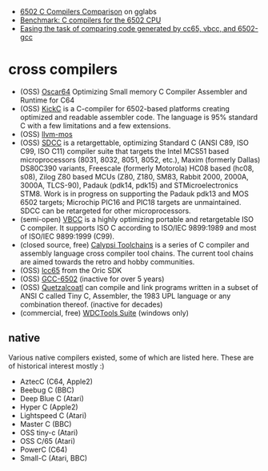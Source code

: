 
* [6502 C Compilers Comparison](https://gglabs.us/node/2293) on gglabs
* [Benchmark: C compilers for the 6502 CPU](https://sgadrat.itch.io/super-tilt-bro/devlog/219534/benchmark-c-compilers-for-the-6502-cpu)
* [Easing the task of comparing code generated by cc65, vbcc, and 6502-gcc](https://bestofcpp.com/repo/sgadrat-6502-compilers-bench)

# cross compilers

* (OSS) [Oscar64](https://github.com/drmortalwombat/oscar64) Optimizing Small memory C Compiler Assembler and Runtime for C64
* (OSS) [KickC](https://gitlab.com/camelot/kickc) is a C-compiler for 6502-based platforms creating optimized and readable assembler code. The language is 95% standard C with a few limitations and a few extensions.
* (OSS) [llvm-mos](https://github.com/llvm-mos)
* (OSS) [SDCC](http://sdcc.sourceforge.net) is a retargettable, optimizing Standard C (ANSI C89, ISO C99, ISO C11) compiler suite that targets the Intel MCS51 based microprocessors (8031, 8032, 8051, 8052, etc.), Maxim (formerly Dallas) DS80C390 variants, Freescale (formerly Motorola) HC08 based (hc08, s08), Zilog Z80 based MCUs (Z80, Z180, SM83, Rabbit 2000, 2000A, 3000A, TLCS-90), Padauk (pdk14, pdk15) and STMicroelectronics STM8. Work is in progress on supporting the Padauk pdk13 and MOS 6502 targets; Microchip PIC16 and PIC18 targets are unmaintained. SDCC can be retargeted for other microprocessors.
* (semi-open) [VBCC](http://www.compilers.de/vbcc.html) is a highly optimizing portable and retargetable ISO C compiler. It supports ISO C according to ISO/IEC 9899:1989 and most of ISO/IEC 9899:1999 (C99).
* (closed source, free) [Calypsi Toolchains](https://www.calypsi.cc) is a series of C compiler and assembly language cross compiler tool chains. The current tool chains are aimed towards the retro and hobby communities. 
* (OSS) [lcc65](https://github.com/Oric4ever/lcc65) from the Oric SDK
* (OSS) [GCC-6502](https://github.com/itszor/gcc-6502) (inactive for over 5 years)
* (OSS) [Quetzalcoatl](http://www.kdef.com/geek/vic/quetz.html) can compile and link programs written in a subset of ANSI C called Tiny C, Assembler, the 1983 UPL language or any combination thereof. (inactive for decades)
* (commercial, free) [WDCTools Suite](https://wdc65xx.com/downloads/) (windows only)

## native

Various native compilers existed, some of which are listed here. These are of historical interest mostly :)

* AztecC (C64, Apple2)
* Beebug C (BBC)
* Deep Blue C (Atari)
* Hyper C (Apple2)
* Lightspeed C (Atari)
* Master C (BBC)
* OSS tiny-c (Atari)
* OSS C/65 (Atari)
* PowerC (C64)
* Small-C (Atari, BBC)